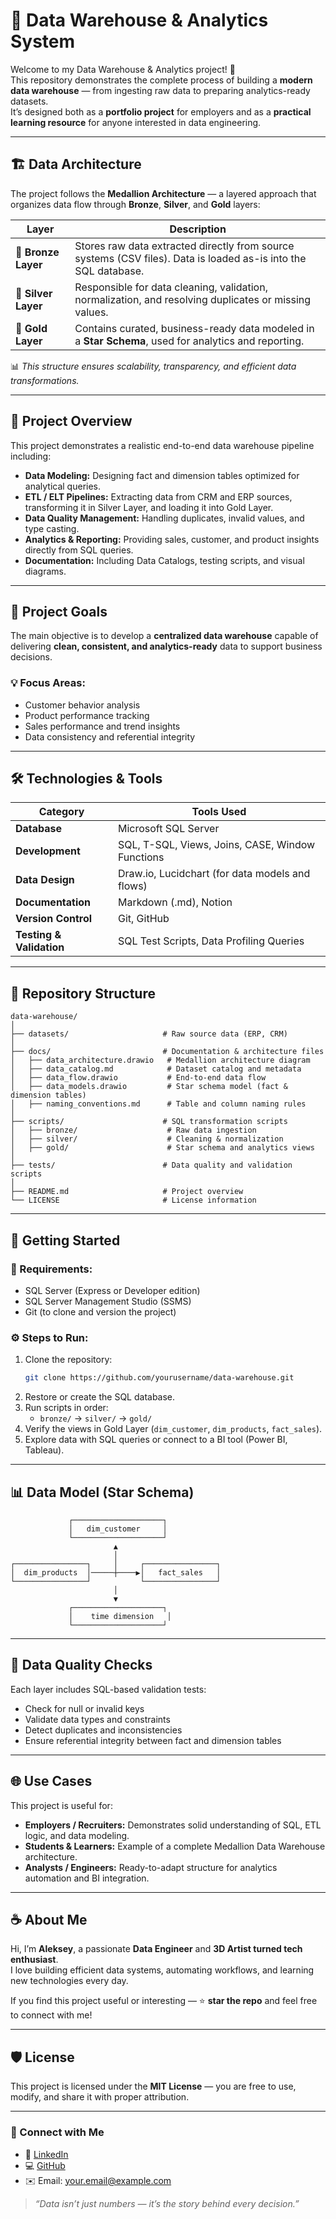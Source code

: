 # 🧠 Data Warehouse & Analytics System  
Welcome to my Data Warehouse & Analytics project! 🚀  
This repository demonstrates the complete process of building a **modern data warehouse** — from ingesting raw data to preparing analytics-ready datasets.  
It’s designed both as a **portfolio project** for employers and as a **practical learning resource** for anyone interested in data engineering.

---

## 🏗️ Data Architecture

The project follows the **Medallion Architecture** — a layered approach that organizes data flow through **Bronze**, **Silver**, and **Gold** layers:

| Layer | Description |
|--------|--------------|
| 🥉 **Bronze Layer** | Stores raw data extracted directly from source systems (CSV files). Data is loaded as-is into the SQL database. |
| 🥈 **Silver Layer** | Responsible for data cleaning, validation, normalization, and resolving duplicates or missing values. |
| 🥇 **Gold Layer** | Contains curated, business-ready data modeled in a **Star Schema**, used for analytics and reporting. |

📊 *This structure ensures scalability, transparency, and efficient data transformations.*

---

## 📖 Project Overview

This project demonstrates a realistic end-to-end data warehouse pipeline including:

- **Data Modeling:** Designing fact and dimension tables optimized for analytical queries.  
- **ETL / ELT Pipelines:** Extracting data from CRM and ERP sources, transforming it in Silver Layer, and loading it into Gold Layer.  
- **Data Quality Management:** Handling duplicates, invalid values, and type casting.  
- **Analytics & Reporting:** Providing sales, customer, and product insights directly from SQL queries.  
- **Documentation:** Including Data Catalogs, testing scripts, and visual diagrams.

---

## 🎯 Project Goals

The main objective is to develop a **centralized data warehouse** capable of delivering **clean, consistent, and analytics-ready** data to support business decisions.

### 💡 Focus Areas:
- Customer behavior analysis  
- Product performance tracking  
- Sales performance and trend insights  
- Data consistency and referential integrity  

---

## 🛠️ Technologies & Tools

| Category | Tools Used |
|-----------|-------------|
| **Database** | Microsoft SQL Server |
| **Development** | SQL, T-SQL, Views, Joins, CASE, Window Functions |
| **Data Design** | Draw.io, Lucidchart (for data models and flows) |
| **Documentation** | Markdown (.md), Notion |
| **Version Control** | Git, GitHub |
| **Testing & Validation** | SQL Test Scripts, Data Profiling Queries |

---

## 📂 Repository Structure

```
data-warehouse/
│
├── datasets/                     # Raw source data (ERP, CRM)
│
├── docs/                         # Documentation & architecture files
│   ├── data_architecture.drawio   # Medallion architecture diagram
│   ├── data_catalog.md            # Dataset catalog and metadata
│   ├── data_flow.drawio           # End-to-end data flow
│   ├── data_models.drawio         # Star schema model (fact & dimension tables)
│   ├── naming_conventions.md      # Table and column naming rules
│
├── scripts/                      # SQL transformation scripts
│   ├── bronze/                    # Raw data ingestion
│   ├── silver/                    # Cleaning & normalization
│   ├── gold/                      # Star schema and analytics views
│
├── tests/                        # Data quality and validation scripts
│
├── README.md                     # Project overview
└── LICENSE                       # License information
```

---

## 🚀 Getting Started

### 🧩 Requirements:
- SQL Server (Express or Developer edition)
- SQL Server Management Studio (SSMS)
- Git (to clone and version the project)

### ⚙️ Steps to Run:
1. Clone the repository:  
   ```bash
   git clone https://github.com/yourusername/data-warehouse.git
   ```
2. Restore or create the SQL database.  
3. Run scripts in order:
   - `bronze/` → `silver/` → `gold/`  
4. Verify the views in Gold Layer (`dim_customer`, `dim_products`, `fact_sales`).
5. Explore data with SQL queries or connect to a BI tool (Power BI, Tableau).

---

## 📊 Data Model (Star Schema)

```
             ┌────────────────────┐
             │   dim_customer     │
             └────────────────────┘
                       ▲
                       │
┌────────────────┐     │     ┌────────────────┐
│  dim_products  │─────┼────▶│   fact_sales   │
└────────────────┘           └────────────────┘
                       │
                       ▼
             ┌────────────────────┐
             │    time dimension   │
             └────────────────────┘
```

---

## 🧪 Data Quality Checks

Each layer includes SQL-based validation tests:
- Check for null or invalid keys  
- Validate data types and constraints  
- Detect duplicates and inconsistencies  
- Ensure referential integrity between fact and dimension tables  

---

## 🌐 Use Cases

This project is useful for:
- **Employers / Recruiters:** Demonstrates solid understanding of SQL, ETL logic, and data modeling.  
- **Students & Learners:** Example of a complete Medallion Data Warehouse architecture.  
- **Analysts / Engineers:** Ready-to-adapt structure for analytics automation and BI integration.  

---

## ☕ About Me

Hi, I’m **Aleksey**, a passionate **Data Engineer** and **3D Artist turned tech enthusiast**.  
I love building efficient data systems, automating workflows, and learning new technologies every day.

If you find this project useful or interesting — ⭐ **star the repo** and feel free to connect with me!

---

## 🛡️ License

This project is licensed under the **MIT License** — you are free to use, modify, and share it with proper attribution.

---

### 🤝 Connect with Me
- 💼 [LinkedIn](https://linkedin.com)  
- 💻 [GitHub](https://github.com/yourusername)  
- ✉️ Email: your.email@example.com  

> _“Data isn’t just numbers — it’s the story behind every decision.”_

